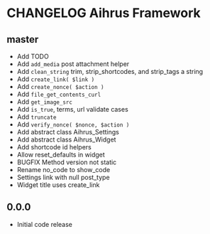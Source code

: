 # CHANGELOG Aihrus Framework

## master
* Add TODO
* Add `add_media` post attachment helper
* Add `clean_string` trim, strip_shortcodes, and strip_tags a string
* Add `create_link( $link )`
* Add `create_nonce( $action )`
* Add `file_get_contents_curl`
* Add `get_image_src` 
* Add `is_true`, terms, url validate cases
* Add `truncate` 
* Add `verify_nonce( $nonce, $action )`
* Add abstract class Aihrus_Settings
* Add abstract class Aihrus_Widget
* Add shortcode id helpers
* Allow reset_defaults in widget
* BUGFIX Method version not static
* Rename no_code to show_code
* Settings link with null post_type
* Widget title uses create_link

## 0.0.0
* Initial code release 